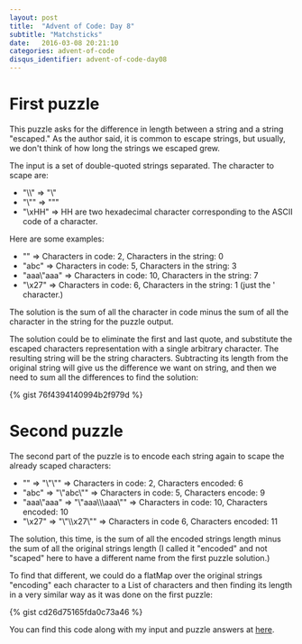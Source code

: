 ```yaml
---
layout: post
title:  "Advent of Code: Day 8"
subtitle: "Matchsticks"
date:   2016-03-08 20:21:10
categories: advent-of-code
disqus_identifier: advent-of-code-day08
---
```

# First puzzle 
This puzzle asks for the difference in length between a string and a string "escaped." As the author said, it is common to escape strings, but usually, we don't think of how long the strings we escaped grew.

The input is a set of double-quoted strings separated. The character to scape are: 

- "\\\\" => "\\"
- "\\"" => """
- "\\xHH" => HH are two hexadecimal character corresponding to the ASCII code of a character.

Here are some examples:

- "" => Characters in code: 2, Characters in the string: 0
- "abc" => Characters in code: 5, Characters in the string: 3
- "aaa\\"aaa" => Characters in code: 10, Characters in the string: 7
- "\x27" => Characters in code: 6, Characters in the string: 1 (just the ' character.)

The solution is the sum of all the character in code minus the sum of all the character in the string for the puzzle output.

The solution could be to eliminate the first and last quote, and substitute the escaped characters representation with a single arbitrary character. The resulting string will be the string characters. Subtracting its length from the original string will give us the difference we want on string, and then we need to sum all the differences to find the solution:

{% gist 76f4394140994b2f979d %}

# Second puzzle
The second part of the puzzle is to encode each string again to scape the already scaped characters:

- "" => "\\"\\\"" => Characters in code: 2, Characters encoded: 6
- "abc" => "\\"abc\\"" => Characters in code: 5, Characters encode: 9
- "aaa\\"aaa" => "\\"aaa\\\\\\aaa\\"" => Characters in code: 10, Characters encoded: 10
- "\x27" => "\\"\\\\x27\\"" => Characters in code 6, Characters encoded: 11

The solution, this time, is the sum of all the encoded strings length minus the sum of all the original strings length (I called it "encoded" and not "scaped" here to have a different name from the first puzzle solution.) 

To find that different, we could do a flatMap over the original strings "encoding" each character to a List of characters and then finding its length in a very similar way as it was done on the first puzzle:

{% gist cd26d75165fda0c73a46 %}

You can find this code along with my input and puzzle answers at [here](https://github.com/darienmt/advent-of-code/blob/master/scala/src/main/scala/Day08.sc).